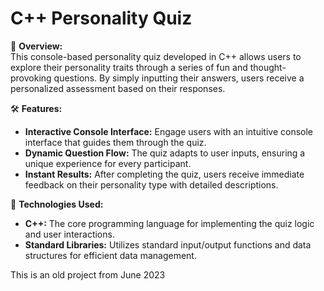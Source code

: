 # C++ Personality Quiz

🌟 **Overview:**  
This console-based personality quiz developed in C++ allows users to explore their personality traits through a series of fun and thought-provoking questions. By simply inputting their answers, users receive a personalized assessment based on their responses.

🛠️ **Features:**  
- **Interactive Console Interface:** Engage users with an intuitive console interface that guides them through the quiz.
- **Dynamic Question Flow:** The quiz adapts to user inputs, ensuring a unique experience for every participant.
- **Instant Results:** After completing the quiz, users receive immediate feedback on their personality type with detailed descriptions.

🔧 **Technologies Used:**  
- **C++:** The core programming language for implementing the quiz logic and user interactions.
- **Standard Libraries:** Utilizes standard input/output functions and data structures for efficient data management.

This is an old project from June 2023
